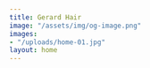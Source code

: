 ```yaml
---
title: Gerard Hair
image: "/assets/img/og-image.png"
images:
- "/uploads/home-01.jpg"
layout: home
---
```



